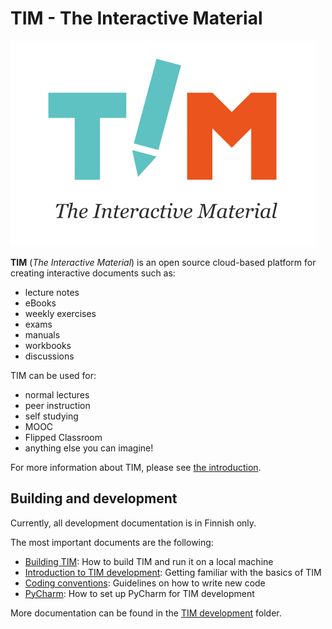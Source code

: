 # TIM - The Interactive Material

![TIM](docs/logot/tim-logo-with-text.svg)

**TIM** (*The Interactive Material*) is an open source cloud-based platform
for creating interactive documents such as:

* lecture notes
* eBooks
* weekly exercises
* exams
* manuals
* workbooks
* discussions

TIM can be used for:

* normal lectures
* peer instruction
* self studying
* MOOC
* Flipped Classroom
* anything else you can imagine!

For more information about TIM, please
see [the introduction](https://tim.jyu.fi/view/tim/in-English/intro).

## Building and development

Currently, all development documentation is in Finnish only.

The most important documents are the following:

* [Building TIM](https://tim.jyu.fi/view/tim/TIMin-kehitys/TIMin-kaantaminen):
How to build TIM and run it on a local machine
* [Introduction to TIM development](https://tim.jyu.fi/view/tim/TIMin-kehitys/Johdatus-TIMin-kehitykseen):
Getting familiar with the basics of TIM
* [Coding conventions](https://tim.jyu.fi/view/tim/TIMin-kehitys/Koodikaytanteet):
Guidelines on how to write new code
* [PyCharm](https://tim.jyu.fi/view/tim/TIMin-kehitys/PyCharm):
How to set up PyCharm for TIM development

More documentation can be found in the
[TIM development](https://tim.jyu.fi/view/tim/TIMin-kehitys) folder.

